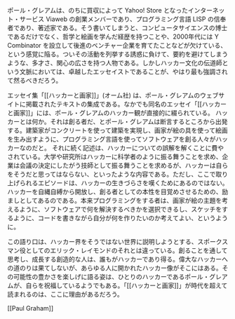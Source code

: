 ポール・グレアムは、のちに買収によって Yahoo! Store となったインターネット・サービス Viaweb の創業メンバーであり、プログラミング言語 LISP の信奉者であり、著述家である。そう書いてしまうと、コンピュータサイエンスの博士であるだけでなく、哲学と絵画を学んだ経歴を持つことや、2000年代には Y Combinator を設立して後進のベンチャー企業を育てたことなどが欠けている、という感覚に陥る。ついその活動を列挙する誘惑に負けて、要約を避けてしまうような、多才さ、関心の広さを持つ人物である。しかしハッカー文化の伝道師という文脈においては、卓越したエッセイストであることが、やはり最も強調されて然るべきだろう。

エッセイ集「[[ハッカーと画家]]」(オーム社) は、ポール・グレアムのウェブサイトに掲載されたテキストの集成である。なかでも同名のエッセイ「[[ハッカーと画家]]」には、ポール・グレアムのハッカー観が直接的に綴られている。
ハッカーとは何か。それは創る者だ、とポール・グレアムは断言するところから出発する。建築家がコンクリートを使って建築を実現し、画家が絵の具を使って絵画を生み出すように、プログラミング言語を使ってソフトウェアを創る人々がハッカーなのだと。
それに続く記述は、ハッカーについての誤解を解くことに費やされている。大学や研究所はハッカーに科学者のように振る舞うことを求め、企業は会議の決定にしたがう技師として振る舞うことを求めるが、ハッカーは自らをそうだと思ってはならない、といったような内容である。ただし、ここで取り上げられるエピソードは、ハッカーの生きづらさを嘆くためにあるのではない。ハッカーを自縄自縛から開放し、創る者としての本性を目覚めさせるための、励ましとしてあるのである。本来プログラミングをする者は、画家が絵の主題を考えるように、ソフトウェアで何を解決するべきかを選択できるし、スケッチをするように、コードを書きながら自分が何を作りたいのか考えてよい、というように。

この語り口は、ハッカー界をそうではない世界に説明しようとする、スポークスマン役としてのエリック・レイモンドのそれとは違っている。創ることを通して思考し、成長する創造的な人は、誰もがハッカーであり得る。偉大なハッカーへの道のりは果てしないが、あらゆる人に開かれたハッカー像がそこにはある。その可能性の豊かさを楽しげに語る姿は、ひとりのハッカーであるポール・グレアムが、自らを祝福しているようでもある。「[[ハッカーと画家]]」が時代を超えて読まれるのは、ここに理由があるだろう。

[[Paul Graham]]